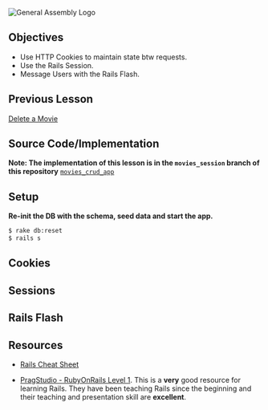 ![General Assembly Logo](http://i.imgur.com/ke8USTq.png)

## Objectives

* Use HTTP Cookies to maintain state btw requests.
* Use the Rails Session.
* Message Users with the Rails Flash.


## Previous Lesson
[Delete a Movie](./ControllerErrors.md)

## Source Code/Implementation

**Note: The implementation of this lesson is in the `movies_session` branch of this repository**
[`movies_crud_app`](https://github.com/tdyer/movies_crud_app)

## Setup

**Re-init the DB with the schema, seed data and start the app.**

```bash
$ rake db:reset
$ rails s
```

## Cookies

## Sessions

## Rails Flash


## Resources
* [Rails Cheat Sheet](Cheatsheet.md)

* [PragStudio - RubyOnRails Level 1](https://pragmaticstudio.com/rails). This is a **very** good resource for learning Rails. They have been teaching Rails since the beginning and their teaching and presentation skill are **excellent**.



